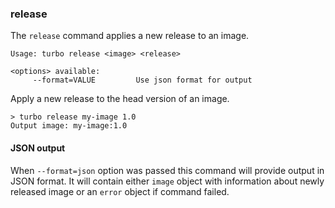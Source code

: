 ### release

The `release` command applies a new release to an image.

```
Usage: turbo release <image> <release>

<options> available:
     --format=VALUE         Use json format for output
```

Apply a new release to the head version of an image. 

```
> turbo release my-image 1.0
Output image: my-image:1.0
```

#### JSON output

When `--format=json` option was passed this command will provide output in JSON format. It will contain either `image` object with information about newly released image or an `error` object if command failed.